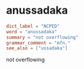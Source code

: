# anussadaka

``` toml
dict_label = "NCPED"
word = "anussadaka"
summary = "not overflowing"
grammar_comment = "mfn."
see_also = ["ussadaka"]
```

not overflowing

